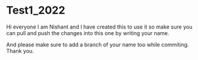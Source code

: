 # Test1_2022

Hi everyone I am Nishant and I have created this to use it so make sure you can pull and push the changes into this one by writing your name.

And please make sure to add a branch of your name too while commiting. Thank you.